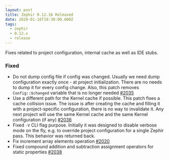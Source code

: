 ```yaml
---
layout: post
title: Zephir 0.12.16 Released
date: 2020-01-16T19:30:00.000Z
tags:
  - zephir
  - 0.12.x
  - release
---
```

Fixes related to project configuration, internal cache as well as IDE stubs.
﻿
### Fixed
- Do not dump config file if config was changed. Usually we need dump configuration exactly once - at project initialization. There are no needs to dump it for every config change. Also, this patch removes `Config::$changed` variable that is no longer needed [#2035](https://github.com/phalcon/zephir/pull/2035)
- Use a different path for the Kernel cache if possible. This patch fixes a cache collision issue. The issue is after creating the cache and filling it with a project-specific configuration, there is no way to invalidate it. Any next project will use the same Kernel cache and the same Kernel configuration (if any) [#2036](https://github.com/phalcon/zephir/pull/2036)
- Fixed `-V` CLI flag purpose. Initially it was designed to disable verbose mode on the fly, e.g. to override project configuration for a single Zephir pass. This behavior was returned back.
- Fix increment array elements operation [#2020](https://github.com/phalcon/zephir/issues/2020)
- Fixed compound addition and subtraction assignment operators for static properties [#2038](https://github.com/phalcon/zephir/issues/2038)
